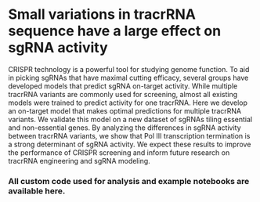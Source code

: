 # Small variations in tracrRNA sequence have a large effect on sgRNA activity

CRISPR technology is a powerful tool for studying genome function. To aid in picking sgRNAs that have maximal cutting efficacy, several groups have developed models that predict sgRNA on-target activity. While multiple tracrRNA variants are commonly used for screening, almost all existing models were trained to predict activity for one tracrRNA. Here we develop an on-target model that makes optimal predictions for multiple tracrRNA variants. We validate this model on a new dataset of sgRNAs tiling essential and non-essential genes. By analyzing the differences in sgRNA activity between tracrRNA variants, we show that Pol III transcription termination is a strong determinant of sgRNA activity. We expect these results to improve the performance of CRISPR screening and inform future research on tracrRNA engineering and sgRNA modeling.  


### All custom code used for analysis and example notebooks are available here.